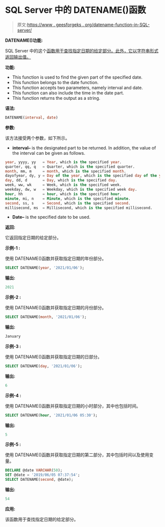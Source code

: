 # SQL Server 中的 DATENAME()函数

> 原文:[https://www . geesforgeks . org/datename-function-in-SQL-server/](https://www.geeksforgeeks.org/datename-function-in-sql-server/)

**DATENAME()功能:**

SQL Server 中的这个[函数用于查找指定日期的给定部分。此外，它以字符串形式返回输出值。](https://www.geeksforgeeks.org/aggregate-functions-in-sql/)

**功能:**

*   This function is used to find the given part of the specified date.
*   This function belongs to the date function.
*   This function accepts two parameters, namely interval and date.
*   This function can also include the time in the date part.
*   This function returns the output as a string.

**语法:**

```sql
DATENAME(interval, date)
```

**参数:**

该方法接受两个参数，如下所示。

*   **interval–** is the designated part to be returned. In addition, the value of the interval can be given as follows.

```sql
year, yyyy, yy   = Year, which is the specified year.
quarter, qq, q   = Quarter, which is the specified quarter.
month, mm, m     = month, which is the specified month.
dayofyear, dy, y = Day of the year, which is the specified day of the year.
day, dd, d       = Day, which is the specified day.
week, ww, wk     = Week, which is the specified week.
weekday, dw, w   = Weekday, which is the specified week day.
hour, hh         = hour, which is the specified hour.
minute, mi, n    = Minute, which is the specified minute.
second, ss, s    = Second, which is the specified second.
millisecond, ms  = Millisecond, which is the specified millisecond.
```

*   **Date–** is the specified date to be used.

**返回:**

它返回指定日期的给定部分。

**示例-1 :**

使用 DATENAME()函数并获取指定日期的年份部分。

```sql
SELECT DATENAME(year, '2021/01/06');
```

**输出:**

```sql
2021
```

**示例-2 :**

使用 DATENAME()函数并获取指定日期的月份部分。

```sql
SELECT DATENAME(month, '2021/01/06');
```

**输出:**

```sql
January
```

**示例-3 :**

使用 DATENAME()函数并获取指定日期的日部分。

```sql
SELECT DATENAME(day, '2021/01/06');
```

**输出:**

```sql
6
```

**示例-4 :**

使用 DATENAME()函数并获取指定日期的小时部分，其中也包括时间。

```sql
SELECT DATENAME(hour, '2021/01/06 05:30');
```

**输出:**

```sql
5
```

**示例-5 :**

使用 DATENAME()函数并获取指定日期的第二部分，其中包括时间以及使用变量。

```sql
DECLARE @date VARCHAR(50);
SET @date = '2019/06/05 07:37:54';
SELECT DATENAME(second, @date);
```

**输出:**

```sql
54
```

**应用:**

该函数用于查找指定日期的给定部分。